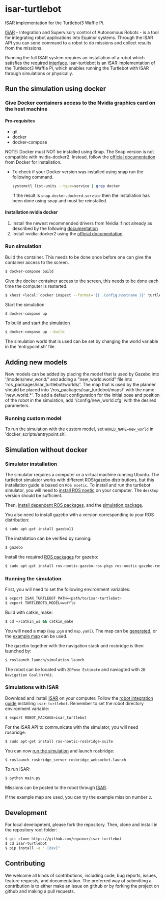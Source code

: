 # isar-turtlebot

ISAR implementation for the Turtlebot3 Waffle Pi.

[ISAR](https://github.com/equinor/isar) - Integration and Supervisory control of Autonomous Robots - is a tool for integrating robot applications into Equinor systems. Through the ISAR API you can send command to a robot to do missions and collect results from the missions.

Running the full ISAR system requires an installation of a robot which satisfies the required [interface](https://github.com/equinor/isar/blob/main/src/robot_interface/robot_interface.py). isar-turtlebot is an ISAR implementation of the Turtlebot3 Waffle Pi, which enables running the Turtlebot with ISAR through simulations or physically.

## Run the simulation using docker

### Give Docker containers access to the Nvidia graphics card on the host machine

#### Pre-requisites

- git
- docker
- docker-compose

NOTE: Docker must NOT be installed using Snap. The Snap version is not compatible with nvidia-docker2. Instead, follow the [official documentation](https://docs.docker.com/engine/install/ubuntu/) from Docker for installation.

- To check if your Docker version was installed using snap run the following command.
  ```sh
  systemctl list-units --type=service | grep docker
  ```
  If the result is `snap.docker.dockerd.service` then the installation has been done using snap and must be reinstalled.

#### Installation nvidia docker

1. Install the newest recommended drivers from Nvidia if not already as described by the following [documentation](https://linuxconfig.org/how-to-install-the-nvidia-drivers-on-ubuntu-20-04-focal-fossa-linux)
2. Install nvidia-docker2 using the [official documentation](https://docs.nvidia.com/datacenter/cloud-native/container-toolkit/install-guide.html)

### Run simulation

Build the container. This needs to be done once before one can give the container access to the screen.

```bash
$ docker-compose build
```

Give the docker container access to the screen, this needs to be done each time the computer is restarted.

```bash
$ xhost +local:`docker inspect --format='{{ .Config.Hostname }}' turtle_sim`
```

Start the simulation

```bash
$ docker-compose up
```

To build and start the simulation

```bash
$ docker-compose up --build
```

The simulation world that is used can be set by changing the world variable in the 'entrypoint.sh' file.

## Adding new models

New models can be added by placing the model that is used by Gazebo into '/models/new_world/' and adding a "new_world.world" file into 'ros_packages/isar_turtlebot/worlds/'. The map that is used by the planner should be placed into '/ros_packages/isar_turtlebot/maps/' with the name 'new_world.\*'. To add a default configuration for the initial pose and position of the robot in the simulation, add '/config/new_world.cfg' with the desired parameters.

### Running custom model

To run the simulation with the custom model, set `WORLD_NAME=new_world` in 'docker_scripts/entrypoint.sh'.

## Simulation without docker

### Simulator installation

The simulator requires a computer or a virtual machine running Ubuntu. The turtlebot simulator works with different ROS/gazebo distributions, but this installation guide is based on `ROS noetic`. To install and run the turtlebot simulator, you will need to [install ROS noetic](http://wiki.ros.org/noetic/Installation/Ubuntu) on your computer. The `desktop` version should be sufficient.

Then, [install dependent ROS packages](https://emanual.robotis.com/docs/en/platform/turtlebot3/quick-start/), and the [simulation package](https://emanual.robotis.com/docs/en/platform/turtlebot3/simulation/).

You also need to install gazebo with a version corresponding to your ROS distribution:

```bash
$ sudo apt-get install gazebo11
```

The installation can be verified by running:

```bash
$ gazebo
```

Install the required [ROS packages](https://gazebosim.org/tutorials?tut=ros_installing&cat=connect_ros) for gazebo:

```bash
$ sudo apt-get install ros-noetic-gazebo-ros-pkgs ros-noetic-gazebo-ros-control
```

### Running the simulation

First, you will need to set the following environment variables:

```bash
$ export ISAR_TURTLEBOT_PATH=<path/to/isar-turtlebot>
$ export TURTLEBOT3_MODEL=waffle
```

Build with catkin_make:

```bash
$ cd ~/catkin_ws && catkin_make
```

You will need a map (`map.pgm` and `map.yaml`). The map can be [generated](https://emanual.robotis.com/docs/en/platform/turtlebot3/slam_simulation), or the [example map](https://github.com/equinor/isar-turtlebot/tree/main/maps) can be used.

The gazebo together with the navigation stack and rosbridge is then launched by:

```bash
$ roslaunch launch/simulation.launch
```

The robot can be located with `2DPose Estimate` and naviagted with `2D Navigation Goal` in rviz.

### Simulations with ISAR

Download and install [ISAR](github.com/equinor/isar) on your computer. Follow the [robot integration guide](https://github.com/equinor/isar#robot-integration) installing `isar-turtlebot`. Remember to set the robot directory environment variable:

```bash
$ export ROBOT_PACKAGE=isar_turtlebot
```

For the ISAR API to communicate with the simulator, you will need rosbridge:

```bash
$ sudo apt-get install ros-noetic-rosbridge-suite
```

You can now [run the simulation](#running-the-simulation) and launch rosbridge:

```bash
$ roslaunch rosbridge_server rosbridge_websocket.launch
```

To run ISAR:

```bash
$ python main.py
```

Missions can be posted to the robot through [ISAR](https://github.com/equinor/isar#running-a-robot-mission).

If the example map are used, you can try the example mission number `2`.

## Development

For local development, please fork the repository. Then, clone and install in the repository root folder:

```bash
$ git clone https://github.com/equinor/isar-turtlebot
$ cd isar-turtlebot
$ pip install -e ".[dev]"
```

## Contributing

We welcome all kinds of contributions, including code, bug reports, issues, feature requests, and documentation. The preferred way of submitting a contribution is to either make an issue on github or by forking the project on github and making a pull requests.
